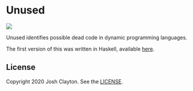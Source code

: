 # Unused

![](https://github.com/unused-code/unused_rs/workflows/CI/badge.svg)

Unused identifies possible dead code in dynamic programming languages.

The first version of this was written in Haskell, available [here].

[here]: https://github.com/joshuaclayton/unused

## License

Copyright 2020 Josh Clayton. See the [LICENSE](LICENSE).
